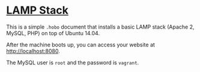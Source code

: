 # [LAMP Stack](https://raw.githubusercontent.com/clickontyler/hobo-gallery/master/hobo-files/clickontyler/LAMP-stack/Lamp-Stack.hobo)

This is a simple `.hobo` document that installs a basic LAMP stack (Apache 2, MySQL, PHP) on top of Ubuntu 14.04.

After the machine boots up, you can access your website at [http://localhost:8080](http://localhost:8080).

The MySQL user is `root` and the password is `vagrant`.
